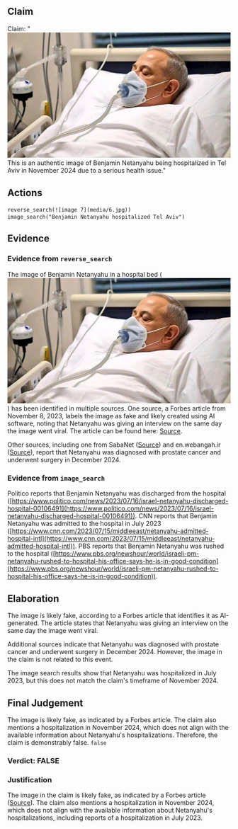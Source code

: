 ## Claim
Claim: "![image 7](media/6.jpg) This is an authentic image of Benjamin Netanyahu being hospitalized in Tel Aviv in November 2024 due to a serious health issue."

## Actions
```
reverse_search(![image 7](media/6.jpg))
image_search("Benjamin Netanyahu hospitalized Tel Aviv")
```

## Evidence
### Evidence from `reverse_search`
The image of Benjamin Netanyahu in a hospital bed (![image 7](media/6.jpg)) has been identified in multiple sources. One source, a Forbes article from November 8, 2023, labels the image as fake and likely created using AI software, noting that Netanyahu was giving an interview on the same day the image went viral. The article can be found here: [Source](https://www.forbes.com/sites/mattnovak/2023/11/08/viral-photo-of-benjamin-netanyahu-hospitalized-is-actually-fake/).

Other sources, including one from SabaNet ([Source](https://www.saba.ye/en/news3416306.htm)) and en.webangah.ir ([Source](https://en.webangah.ir/2024-12-30/news=240102/)), report that Netanyahu was diagnosed with prostate cancer and underwent surgery in December 2024.


### Evidence from `image_search`
Politico reports that Benjamin Netanyahu was discharged from the hospital ([https://www.politico.com/news/2023/07/16/israel-netanyahu-discharged-hospital-00106491](https://www.politico.com/news/2023/07/16/israel-netanyahu-discharged-hospital-00106491)). CNN reports that Benjamin Netanyahu was admitted to the hospital in July 2023 ([https://www.cnn.com/2023/07/15/middleeast/netanyahu-admitted-hospital-intl](https://www.cnn.com/2023/07/15/middleeast/netanyahu-admitted-hospital-intl)). PBS reports that Benjamin Netanyahu was rushed to the hospital ([https://www.pbs.org/newshour/world/israeli-pm-netanyahu-rushed-to-hospital-his-office-says-he-is-in-good-condition](https://www.pbs.org/newshour/world/israeli-pm-netanyahu-rushed-to-hospital-his-office-says-he-is-in-good-condition)).


## Elaboration
The image is likely fake, according to a Forbes article that identifies it as AI-generated. The article states that Netanyahu was giving an interview on the same day the image went viral.

Additional sources indicate that Netanyahu was diagnosed with prostate cancer and underwent surgery in December 2024. However, the image in the claim is not related to this event.

The image search results show that Netanyahu was hospitalized in July 2023, but this does not match the claim's timeframe of November 2024.


## Final Judgement
The image is likely fake, as indicated by a Forbes article. The claim also mentions a hospitalization in November 2024, which does not align with the available information about Netanyahu's hospitalizations. Therefore, the claim is demonstrably false. `false`


### Verdict: FALSE

### Justification
The image in the claim is likely fake, as indicated by a Forbes article ([Source](https://www.forbes.com/sites/mattnovak/2023/11/08/viral-photo-of-benjamin-netanyahu-hospitalized-is-actually-fake/)). The claim also mentions a hospitalization in November 2024, which does not align with the available information about Netanyahu's hospitalizations, including reports of a hospitalization in July 2023.
